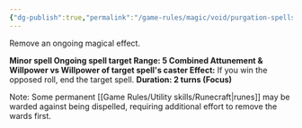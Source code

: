 ```yaml
---
{"dg-publish":true,"permalink":"/game-rules/magic/void/purgation-spells/dispel/"}
---
```


Remove an ongoing magical effect.

**Minor spell
Ongoing spell target
Range: 5
Combined Attunement & Willpower vs Willpower of target spell's caster
Effect:** If you win the opposed roll, end the target spell.
**Duration: 2 turns (Focus)**

Note: Some permanent [[Game Rules/Utility skills/Runecraft\|runes]] may be warded against being dispelled, requiring additional effort to remove the wards first.